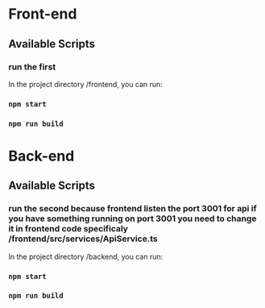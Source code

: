 # Front-end

## Available Scripts

### run the first

In the project directory /frontend, you can run: 

### `npm start`

### `npm run build`

# Back-end

## Available Scripts

### run the second because frontend listen the port 3001 for api if you have something running on port 3001 you need to change it in frontend code specificaly /frontend/src/services/ApiService.ts

In the project directory /backend, you can run:

### `npm start`

### `npm run build`